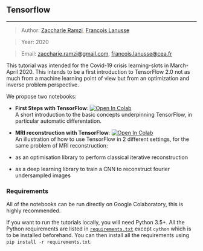 ## Tensorflow
---

> Author: <font color='#f78c40'>[Zaccharie Ramzi](http://www.cosmostat.org/people/zaccharie-ramzi), [Francois Lanusse](http://www.cosmostat.org/people/francois-lanusse)</font>

> Year: 2020

> Email: [zaccharie.ramzi@gmail.com](mailto:zaccharie.ramzi@gmail.com), [francois.lanusse@cea.fr](mailto:francois.lanusse@cea.fr)

This tutorial was intended for the Covid-19 crisis learning-slots in March-April 2020. This intends to be a first introduction to TensorFlow 2.0 not as much from a machine learning
point of view but from an optimization and inverse problem perspective.

We propose two notebooks:

  - **First Steps with TensorFlow**: [![Open In Colab](https://colab.research.google.com/assets/colab-badge.svg)](https://colab.research.google.com/github/CosmoStat/Tutorials/blob/tensorflow-tutorial/TensorFlowFirstSteps.ipynb)  
  A short introduction to the basic concepts underpinning TensorFlow, in particular
  automatic differentation.

  - **MRI reconstruction with TensorFlow**: [![Open In Colab](https://colab.research.google.com/assets/colab-badge.svg)](https://colab.research.google.com/github/CosmoStat/Tutorials/blob/tensorflow-tutorial/TensorFlowFirstSteps.ipynb)   
  An illustration of how to use TensorFlow in 2 different settings, for the same problem of MRI reconstruction:
- as an optimisation library to perform classical iterative reconstruction
- as a deep learning library to train a CNN to reconstruct fourier undersampled images

### Requirements

All of the notebooks can be run directly on Google Colaboratory, this is highly
recommended.

If you want to run the tutorials locally, you will need Python 3.5+. All the Python requirements are listed in [`requirements.txt`](requirements.txt) except `cython` which is to be installed beforehand. You can then install all the requirements using `pip install -r requirements.txt`.
